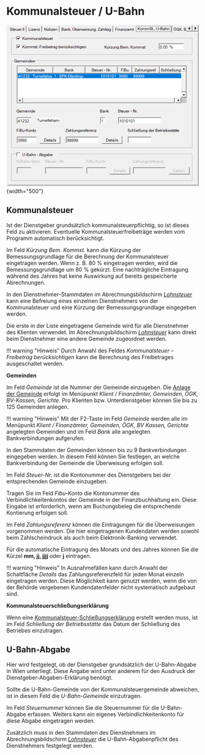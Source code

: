 # Kommunalsteuer / U-Bahn

![Image](<img/image25.png>){width="500"}

## Kommunalsteuer

Ist der Dienstgeber grundsätzlich kommunalsteuerpflichtig, so ist dieses Feld zu aktivieren. Eventuelle Kommunalsteuerfreibeträge werden vom Programm automatisch berücksichtigt.

Im Feld *Kürzung Bem. Kommst.* kann die Kürzung der Bemessungsgrundlage für die Berechnung der Kommunalsteuer eingetragen werden. Wenn z. B. 80 % eingetragen werden, wird die Bemessungsgrundlage um 80 % gekürzt. Eine nachträgliche Eintragung während des Jahres hat keine Auswirkung auf bereits gespeicherte Abrechnungen.

In den Dienstnehmer-Stammdaten im Abrechnungsbildschirm [*Lohnsteuer*](../../Abrechnungsbildschirme/Lohnsteuer.md) kann eine Befreiung eines einzelnen Dienstnehmers von der Kommunalsteuer und eine Kürzung der Bemessungsgrundlage eingegeben werden.

Die erste in der Liste eingetragene Gemeinde wird für alle Dienstnehmer des Klienten verwendet. Im Abrechnungsbildschirm [*Lohnsteuer*](../../Abrechnungsbildschirme/Lohnsteuer.md) kann direkt beim Dienstnehmer eine andere Gemeinde zugeordnet werden.

!!! warning "Hinweis"
    Durch Anwahl des Feldes *Kommunalsteuer – Freibetrag berücksichtigen* kann die Berechnung des Freibetrages ausgeschaltet werden.


**Gemeinden** 

Im Feld *Gemeinde* ist die Nummer der Gemeinde einzugeben. Die [Anlage der Gemeinde](../../Finanzaemter_Gemeinden_OEGK_BV-Kassen_Gerichte.md) erfolgt im Menüpunkt *Klient / Finanzämter, Gemeinden, ÖGK, BV-Kassen, Gerichte*. Pro Klienten bzw. Unterdienstgeber können Sie bis zu 125 Gemeinden anlegen.

!!! warning "Hinweis"
    Mit der F2-Taste im Feld *Gemeinde* werden alle im Menüpunkt *Klient / Finanzämter, Gemeinden, ÖGK, BV Kassen, Gerichte* angelegten Gemeinden und im Feld *Bank* alle angelegten Bankverbindungen aufgerufen.

In den Stammdaten der Gemeinden können bis zu 9 Bankverbindungen eingegeben werden. In diesem Feld können Sie festlegen, an welche Bankverbindung der Gemeinde die Überweisung erfolgen soll.

Im Feld *Steuer-Nr.* ist die Kontonummer des Dienstgebers bei der entsprechenden Gemeinde einzugeben.

Tragen Sie im Feld *Fibu-Konto* die Kontonummer des Verbindlichkeitenkontos der Gemeinde in der Finanzbuchhaltung ein. Diese Eingabe ist erforderlich, wenn am Buchungsbeleg die entsprechende Kontierung erfolgen soll.

Im Feld *Zahlungsreferenz* können die Eintragungen für die Überweisungen vorgenommen werden. Die hier eingetragenen Kundendaten werden sowohl beim Zahlscheindruck als auch beim Elektronik-Banking verwendet.

Für die automatische Eintragung des Monats und des Jahres können Sie die Kürzel **mm, jj, jjjj** oder **j** eintragen.

!!! warning "Hinweis"
    In Ausnahmefällen kann durch Anwahl der Schaltfläche *Details* das Zahlungsreferenzfeld für jeden Monat einzeln eingetragen werden. Diese Möglichkeit kann genutzt werden, wenn die von der Behörde vergebenen Kundendatenfelder nicht systematisch aufgebaut sind.

**Kommunalsteuerschließungserklärung** 

Wenn eine [Kommunalsteuer-Schließungserklärung](../../Elektronische_Kommunalsteuererklaerung.md) erstellt werden muss, ist im Feld *Schließung der Betriebsstätte* das Datum der Schließung des Betriebes einzutragen.

## U-Bahn-Abgabe

Hier wird festgelegt, ob der Dienstgeber grundsätzlich der U-Bahn-Abgabe in Wien unterliegt. Diese Angabe wird unter anderem für den Ausdruck der Dienstgeber-Abgaben-Erklärung benötigt.

Sollte die U-Bahn-Gemeinde von der Kommunalsteuergemeinde abweichen, ist in diesem Feld die *U-Bahn-Gemeinde* einzutragen.

Im Feld *Steuernummer* können Sie die Steuernummer für die U-Bahn-Abgabe erfassen. Weiters kann ein eigenes Verbindlichkeitenkonto für diese Abgabe eingetragen werden.

Zusätzlich muss in den Stammdaten des Dienstnehmers im Abrechnungsbildschirm [*Lohnsteuer*](../../Abrechnungsbildschirme/Lohnsteuer.md) die U-Bahn-Abgabenpflicht des Dienstnehmers festgelegt werden.